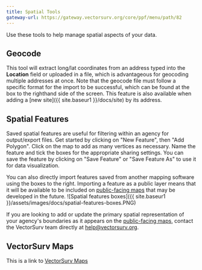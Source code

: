 ```yaml
---
title: Spatial Tools
gateway-url: https://gateway.vectorsurv.org/core/ppf/menu/path/82
---
```


Use these tools to help manage spatial aspects of your data.

## Geocode

This tool will extract long/lat coordinates from an address typed into the **Location** field or uploaded in a file, which is advantageous for geocoding multiple addresses at once. Note that the geocode file must follow a specific format for the import to be successful, which can be found at the box to the righthand side of the screen. This feature is also available when adding a [new site]({{ site.baseur1 }}/docs/site) by its address.

## Spatial Features

Saved spatial features are useful for filtering within an agency for output/export files. Get started by clicking on "New Feature", then "Add Polygon". Click on the map to add as many vertices as necessary. Name the feature and tick the boxes for the appropriate sharing settings. You can save the feature by clicking on "Save Feature" or "Save Feature As" to use it for data visualization.

You can also directly import features saved from another mapping software using the boxes to the right. Importing a feature as a public layer means that it will be available to be included on [public-facing maps](https://maps.vectorsurv.org) that may be developed in the future.
![Spatial features boxes]({{ site.baseur1 }}/assets/images/docs/spatial-features-boxes.PNG)

If you are looking to add or update the primary spatial representation of your agency's boundaries as it appears on the [public-facing maps](https://maps.vectorsurv.org), contact the VectorSurv team directly at [help@vectorsurv.org](mailto:help@vectorsurv.org).

## VectorSurv Maps

This is a link to [VectorSurv Maps](https://maps.vectorsurv.org)
